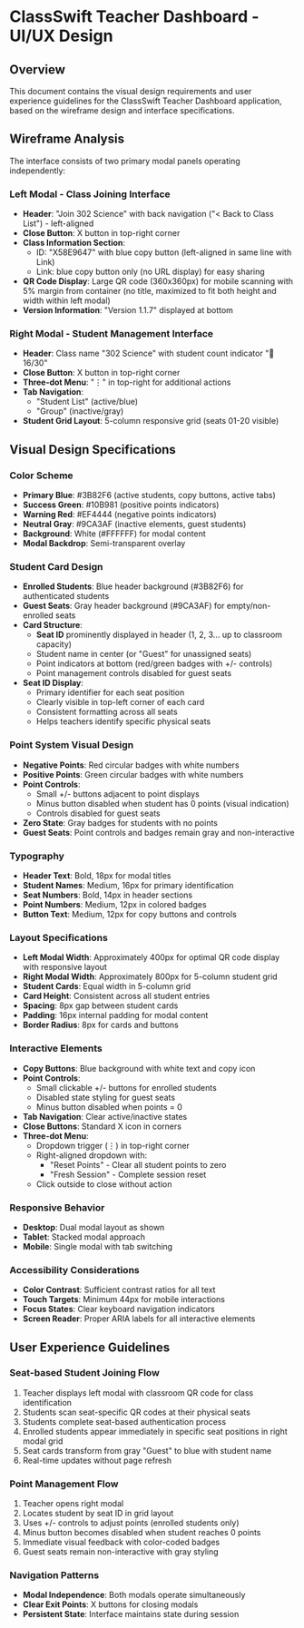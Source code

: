 # ClassSwift Teacher Dashboard - UI/UX Design

## Overview

This document contains the visual design requirements and user experience guidelines for the ClassSwift Teacher Dashboard application, based on the wireframe design and interface specifications.

## Wireframe Analysis

The interface consists of two primary modal panels operating independently:

### Left Modal - Class Joining Interface
- **Header**: "Join 302 Science" with back navigation ("< Back to Class List") - left-aligned
- **Close Button**: X button in top-right corner
- **Class Information Section**:
  - ID: "X58E9647" with blue copy button (left-aligned in same line with Link)
  - Link: blue copy button only (no URL display) for easy sharing
- **QR Code Display**: Large QR code (360x360px) for mobile scanning with 5% margin from container (no title, maximized to fit both height and width within left modal)
- **Version Information**: "Version 1.1.7" displayed at bottom

### Right Modal - Student Management Interface
- **Header**: Class name "302 Science" with student count indicator "👥 16/30"
- **Close Button**: X button in top-right corner
- **Three-dot Menu**: "⋮" in top-right for additional actions
- **Tab Navigation**: 
  - "Student List" (active/blue)
  - "Group" (inactive/gray)
- **Student Grid Layout**: 5-column responsive grid (seats 01-20 visible)

## Visual Design Specifications

### Color Scheme
- **Primary Blue**: #3B82F6 (active students, copy buttons, active tabs)
- **Success Green**: #10B981 (positive points indicators)
- **Warning Red**: #EF4444 (negative points indicators)
- **Neutral Gray**: #9CA3AF (inactive elements, guest students)
- **Background**: White (#FFFFFF) for modal content
- **Modal Backdrop**: Semi-transparent overlay

### Student Card Design
- **Enrolled Students**: Blue header background (#3B82F6) for authenticated students
- **Guest Seats**: Gray header background (#9CA3AF) for empty/non-enrolled seats
- **Card Structure**:
  - **Seat ID** prominently displayed in header (1, 2, 3... up to classroom capacity)
  - Student name in center (or "Guest" for unassigned seats)
  - Point indicators at bottom (red/green badges with +/- controls)
  - Point management controls disabled for guest seats
- **Seat ID Display**: 
  - Primary identifier for each seat position
  - Clearly visible in top-left corner of each card
  - Consistent formatting across all seats
  - Helps teachers identify specific physical seats

### Point System Visual Design
- **Negative Points**: Red circular badges with white numbers
- **Positive Points**: Green circular badges with white numbers
- **Point Controls**: 
  - Small +/- buttons adjacent to point displays
  - Minus button disabled when student has 0 points (visual indication)
  - Controls disabled for guest seats
- **Zero State**: Gray badges for students with no points
- **Guest Seats**: Point controls and badges remain gray and non-interactive

### Typography
- **Header Text**: Bold, 18px for modal titles
- **Student Names**: Medium, 16px for primary identification
- **Seat Numbers**: Bold, 14px in header sections
- **Point Numbers**: Medium, 12px in colored badges
- **Button Text**: Medium, 12px for copy buttons and controls

### Layout Specifications
- **Left Modal Width**: Approximately 400px for optimal QR code display with responsive layout
- **Right Modal Width**: Approximately 800px for 5-column student grid
- **Student Cards**: Equal width in 5-column grid
- **Card Height**: Consistent across all student entries
- **Spacing**: 8px gap between student cards
- **Padding**: 16px internal padding for modal content
- **Border Radius**: 8px for cards and buttons

### Interactive Elements
- **Copy Buttons**: Blue background with white text and copy icon
- **Point Controls**: 
  - Small clickable +/- buttons for enrolled students
  - Disabled state styling for guest seats
  - Minus button disabled when points = 0
- **Tab Navigation**: Clear active/inactive states
- **Close Buttons**: Standard X icon in corners
- **Three-dot Menu**:
  - Dropdown trigger (⋮) in top-right corner
  - Right-aligned dropdown with:
    - "Reset Points" - Clear all student points to zero
    - "Fresh Session" - Complete session reset
  - Click outside to close without action

### Responsive Behavior
- **Desktop**: Dual modal layout as shown
- **Tablet**: Stacked modal approach
- **Mobile**: Single modal with tab switching

### Accessibility Considerations
- **Color Contrast**: Sufficient contrast ratios for all text
- **Touch Targets**: Minimum 44px for mobile interactions
- **Focus States**: Clear keyboard navigation indicators
- **Screen Reader**: Proper ARIA labels for all interactive elements

## User Experience Guidelines

### Seat-based Student Joining Flow
1. Teacher displays left modal with classroom QR code for class identification
2. Students scan seat-specific QR codes at their physical seats
3. Students complete seat-based authentication process  
4. Enrolled students appear immediately in specific seat positions in right modal grid
5. Seat cards transform from gray "Guest" to blue with student name
6. Real-time updates without page refresh

### Point Management Flow
1. Teacher opens right modal
2. Locates student by seat ID in grid layout
3. Uses +/- controls to adjust points (enrolled students only)
4. Minus button becomes disabled when student reaches 0 points
5. Immediate visual feedback with color-coded badges
6. Guest seats remain non-interactive with gray styling

### Navigation Patterns
- **Modal Independence**: Both modals operate simultaneously
- **Clear Exit Points**: X buttons for closing modals
- **Persistent State**: Interface maintains state during session
